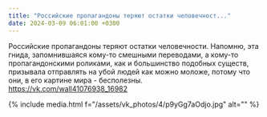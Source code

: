 ```yaml
---
title: "Российские пропагандоны теряют остатки человечност..."
date: 2024-03-09 06:01:00 +0300
---
```


Российские пропагандоны теряют остатки человечности.
Напомню, эта гнида, запомнившаяся кому-то смешными переводами, а кому-то пропагандонскими роликами, как и большинство подобных существ, призывала отправлять на убой людей как можно моложе, потому что они, в его картине мира - бесполезны.
https://vk.com/wall41076938_16982

{% include media.html f="/assets/vk_photos/4/p9yGg7aOdjo.jpg" alt="" %}
